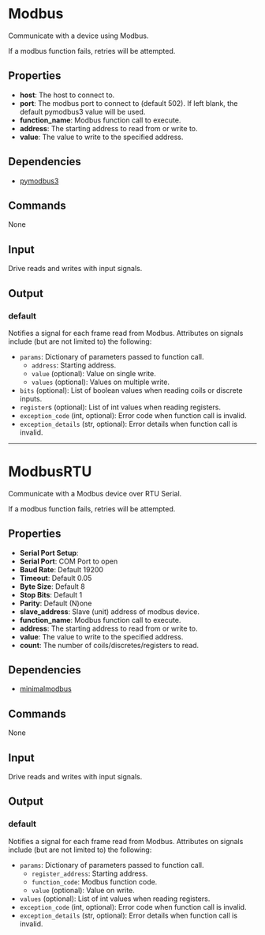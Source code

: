 Modbus
======

Communicate with a device using Modbus.

If a modbus function fails, retries will be attempted.

Properties
----------

-   **host**: The host to connect to.
-   **port**: The modbus port to connect to (default 502). If left blank, the default pymodbus3 value will be used.
-   **function_name**: Modbus function call to execute.
-   **address**: The starting address to read from or write to.
-   **value**: The value to write to the specified address.

Dependencies
------------

-   [pymodbus3](https://pypi.python.org/pypi/pymodbus3/1.0.0)

Commands
--------
None

Input
-----
Drive reads and writes with input signals.

Output
------

### default

Notifies a signal for each frame read from Modbus. Attributes on signals include (but are not limited to) the following:

  - `params`: Dictionary of parameters passed to function call.
    - `address`: Starting address.
    - `value` (optional): Value on single write.
    - `values` (optional): Values on multiple write.
  - `bits` (optional): List of boolean values when reading coils or discrete inputs.
  - `register`s (optional): List of int values when reading registers.
  - `exception_code` (int, optional): Error code when function call is invalid.
  - `exception_details` (str, optional): Error details when function call is invalid.

------------------------------------------------------------------------------

ModbusRTU
=========

Communicate with a Modbus device over RTU Serial.

If a modbus function fails, retries will be attempted.

Properties
----------
-   **Serial Port Setup**:
 -   **Serial Port**: COM Port to open
 -   **Baud Rate**: Default 19200
 -   **Timeout**: Default 0.05
 -   **Byte Size**: Default 8
 -   **Stop Bits**: Default 1
 -   **Parity**: Default (N)one
-   **slave_address**: Slave (unit) address of modbus device.
-   **function_name**: Modbus function call to execute.
-   **address**: The starting address to read from or write to.
-   **value**: The value to write to the specified address.
-   **count**: The number of coils/discretes/registers to read.

Dependencies
------------

-   [minimalmodbus](https://pypi.python.org/pypi/MinimalModbus)

Commands
--------
None

Input
-----
Drive reads and writes with input signals.

Output
------

### default

Notifies a signal for each frame read from Modbus. Attributes on signals include (but are not limited to) the following:

  - `params`: Dictionary of parameters passed to function call.
    - `register_address`: Starting address.
    - `function_code`: Modbus function code.
    - `value` (optional): Value on write.
  - `values` (optional): List of int values when reading registers.
  - `exception_code` (int, optional): Error code when function call is invalid.
  - `exception_details` (str, optional): Error details when function call is invalid.
